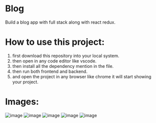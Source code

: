 # Blog
Build a blog app with full stack along with react redux.

# How to use this project:
1. first download this repository into your local system.
2. then open in any code editor like vscode.
3. then install all the dependency mention in the file.
4. then run both frontend and backend.
5. and open the project in any browser like chrome it will start showing your project.

# Images:

![image](https://github.com/adarsh206/Blog/assets/76390366/6a54d25c-4143-4c6f-b85d-394fd635ba56)
![image](https://github.com/adarsh206/Blog/assets/76390366/ebf4496d-7dd3-4640-b8c3-e00445dabcc5)
![image](https://github.com/adarsh206/Blog/assets/76390366/9a4f4272-ebd3-41d0-9253-eabf99459368)
![image](https://github.com/adarsh206/Blog/assets/76390366/390054cb-d980-4f81-969a-fbf25f710cec)
![image](https://github.com/adarsh206/Blog/assets/76390366/64627a04-b40f-4de9-8897-8f6657d5ebae)
